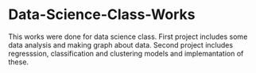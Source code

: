 # Data-Science-Class-Works

This works were done for data science class.
First project includes some data analysis and making graph about data.
Second project includes regresssion, classification and clustering models and implemantation of these.

